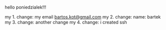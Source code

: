 hello poniedzialek!!!

my 1. change:
my email bartos.kot@gmail.com
my 2. change:
name: bartek
my 3. change:
another change
my 4. change:
i created ssh